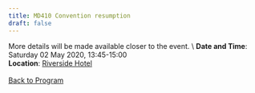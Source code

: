 ```yaml
---
title: MD410 Convention resumption
draft: false
---
```


More details will be made available closer to the event. \\
**Date and Time**: Saturday 02 May 2020, 13:45-15:00 \
**Location**: [Riverside Hotel](/venue)
\
\
[Back to Program](/program)
